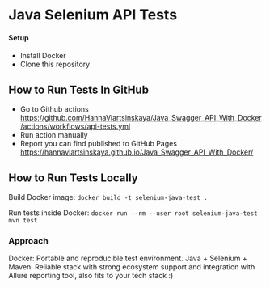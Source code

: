 # Java Selenium API Tests

#### Setup
- Install Docker
- Clone this repository

## How to Run Tests In GitHub
- Go to Github actions https://github.com/HannaViartsinskaya/Java_Swagger_API_With_Docker/actions/workflows/api-tests.yml
- Run action manually
- Report you can find published to GitHub Pages https://hannaviartsinskaya.github.io/Java_Swagger_API_With_Docker/

## How to Run Tests Locally

Build Docker image:
`docker build -t selenium-java-test .`

Run tests inside Docker:
`docker run --rm --user root selenium-java-test mvn test`


### Approach
Docker: Portable and reproducible test environment.
Java + Selenium + Maven: Reliable stack with strong ecosystem support and integration with Allure reporting tool, also fits to your tech stack :)

